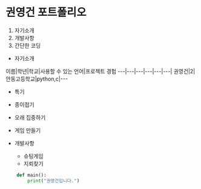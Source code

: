 # 권영건 포트폴리오

1. 자기소개
2. 개발사항
3. 간단한 코딩

+ 자기소개

이름|학년|학교|사용할 수 있는 언어|프로젝트 경험
---|---|---|---|---|---|
권영건|2|안동고등학교|python,c|---

+ 특기

 + 종이접기
 + 오래 집중하기
 + 게임 만들기
 + 개발사항
    - 슈팅게임
    - 지뢰찾기

```python
    def main():
        print("권영건입니다.")
```
